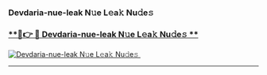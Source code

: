### Devdaria-nue-leak N𝚞e L𝚎a𝚔 Nu𝚍e𝚜   

### [ **🔗👉 🔴 Devdaria-nue-leak N𝚞e L𝚎a𝚔 Nu𝚍e𝚜 **](https://taap.it/xNRuk4)  

[![Devdaria-nue-leak N𝚞e L𝚎a𝚔 Nu𝚍e𝚜 ](https://i.imgur.com/0qMVB7G.gif)](https://taap.it/xNRuk4)  

___  
